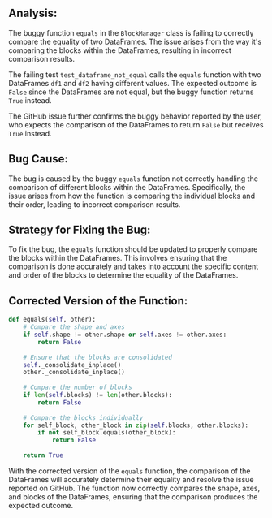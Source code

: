 ## Analysis:
The buggy function `equals` in the `BlockManager` class is failing to correctly compare the equality of two DataFrames. The issue arises from the way it's comparing the blocks within the DataFrames, resulting in incorrect comparison results.

The failing test `test_dataframe_not_equal` calls the `equals` function with two DataFrames `df1` and `df2` having different values. The expected outcome is `False` since the DataFrames are not equal, but the buggy function returns `True` instead.

The GitHub issue further confirms the buggy behavior reported by the user, who expects the comparison of the DataFrames to return `False` but receives `True` instead.

## Bug Cause:
The bug is caused by the buggy `equals` function not correctly handling the comparison of different blocks within the DataFrames. Specifically, the issue arises from how the function is comparing the individual blocks and their order, leading to incorrect comparison results.

## Strategy for Fixing the Bug:
To fix the bug, the `equals` function should be updated to properly compare the blocks within the DataFrames. This involves ensuring that the comparison is done accurately and takes into account the specific content and order of the blocks to determine the equality of the DataFrames.

## Corrected Version of the Function:
```python
def equals(self, other):
    # Compare the shape and axes
    if self.shape != other.shape or self.axes != other.axes:
        return False
    
    # Ensure that the blocks are consolidated
    self._consolidate_inplace()
    other._consolidate_inplace()
    
    # Compare the number of blocks
    if len(self.blocks) != len(other.blocks):
        return False
    
    # Compare the blocks individually
    for self_block, other_block in zip(self.blocks, other.blocks):
        if not self_block.equals(other_block):
            return False
    
    return True
```

With the corrected version of the `equals` function, the comparison of the DataFrames will accurately determine their equality and resolve the issue reported on GitHub. The function now correctly compares the shape, axes, and blocks of the DataFrames, ensuring that the comparison produces the expected outcome.